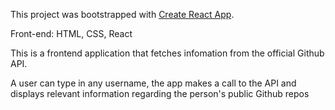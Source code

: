 This project was bootstrapped with [Create React App](https://github.com/facebook/create-react-app).

Front-end: HTML, CSS, React

This is a frontend application that fetches infomation from the official Github API. 

A user can type in any username, the app makes a call to the API and displays relevant information regarding the person's public Github repos


